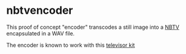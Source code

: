 # nbtvencoder

This proof of concept "encoder" transcodes a still image into a [NBTV](http://www.nbtv.wyenet.co.uk/sound.htm) encapsulated in a WAV file.

The encoder is known to work with this [televisor kit](https://mindsetsonline.co.uk/shop/televisor/)
